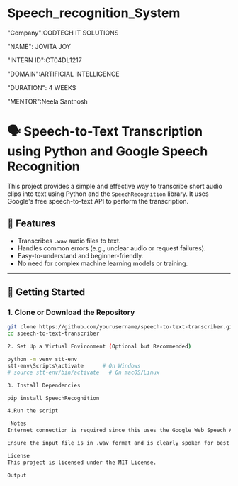 # Speech_recognition_System

"Company":CODTECH IT SOLUTIONS

"NAME": JOVITA JOY

"INTERN ID":CT04DL1217

"DOMAIN":ARTIFICIAL INTELLIGENCE

"DURATION": 4 WEEKS

"MENTOR":Neela Santhosh

# 🗣️ Speech-to-Text Transcription using Python and Google Speech Recognition

This project provides a simple and effective way to transcribe short audio clips into text using Python and the `SpeechRecognition` library. It uses Google's free speech-to-text API to perform the transcription.

## 📌 Features

- Transcribes `.wav` audio files to text.
- Handles common errors (e.g., unclear audio or request failures).
- Easy-to-understand and beginner-friendly.
- No need for complex machine learning models or training.

---

## 🚀 Getting Started

### 1. Clone or Download the Repository

```bash
git clone https://github.com/yourusername/speech-to-text-transcriber.git
cd speech-to-text-transcriber

2. Set Up a Virtual Environment (Optional but Recommended)

python -m venv stt-env
stt-env\Scripts\activate      # On Windows
# source stt-env/bin/activate   # On macOS/Linux

3. Install Dependencies

pip install SpeechRecognition

4.Run the script

 Notes
Internet connection is required since this uses the Google Web Speech API.

Ensure the input file is in .wav format and is clearly spoken for best results.

License
This project is licensed under the MIT License.

Output

